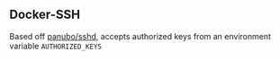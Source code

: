 ## Docker-SSH

Based off [panubo/sshd](https://hub.docker.com/r/panubo/sshd), accepts authorized keys from an environment variable `AUTHORIZED_KEYS`
